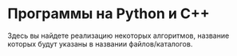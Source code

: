 # Программы на Python и C++

Здесь вы найдете реализацию некоторых алгоритмов, название которых будут указаны в названии файлов/каталогов.
